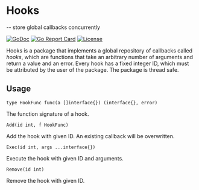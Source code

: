  # Hooks
-- store global callbacks concurrently

[![GoDoc](https://godoc.org/github.com/rasteric/hooks/go?status.svg)](https://godoc.org/github.com/rasteric/hooks)
[![Go Report Card](https://goreportcard.com/badge/github.com/rasteric/hooks)](https://goreportcard.com/report/github.com/rasteric/hooks)
[![License](https://img.shields.io/badge/License-BSD%203--Clause-blue.svg)](https://opensource.org/licenses/BSD-3-Clause)

Hooks is a package that implements a global repository of callbacks called _hooks_, which are functions that take an arbitrary number of arguments and return a value and an error. Every hook has a fixed integer ID, which must be attributed by the user of the package. The package is thread safe.

## Usage

`type HookFunc func(a []interface{}) (interface{}, error)`

The function signature of a hook.

`Add(id int, f HookFunc)`

Add the hook with given ID. An existing callback will be overwritten.

`Exec(id int, args ...interface{})`

Execute the hook with given ID and arguments.

`Remove(id int)`

Remove the hook with given ID.

